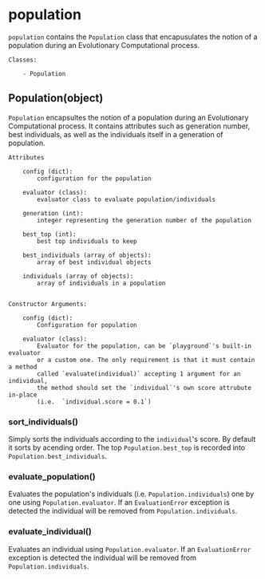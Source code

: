 # population
`population` contains the `Population` class that encapusulates the notion of a
population during an Evolutionary Computational process.

    Classes:

        - Population


## Population(object)
`Population` encapsultes the notion of a population during an Evolutionary
Computational process. It contains attributes such as generation number, best
individuals, as well as the individuals itself in a generation of population.


    Attributes

        config (dict):
            configuration for the population

        evaluator (class):
            evaluator class to evaluate population/individuals

        generation (int):
            integer representing the generation number of the population

        best_top (int):
            best top individuals to keep

        best_individuals (array of objects):
            array of best individual objects

        individuals (array of objects):
            array of individuals in a population


    Constructor Arguments:

        config (dict):
            Configuration for population

        evaluator (class):
            Evaluator for the population, can be `playground`'s built-in evaluator
            or a custom one. The only requirement is that it must contain a method
            called `evaluate(individual)` accepting 1 argument for an individual,
            the method should set the `individual`'s own score attrubute in-place
            (i.e.  `individual.score = 0.1`)


### sort_individuals()
Simply sorts the individuals according to the `individual`'s score. By default
it sorts by acending order. The top `Population.best_top` is recorded into
`Population.best_individuals`.


### evaluate_population()
Evaluates the population's individuals (i.e. `Population.individuals`) one by
one using `Population.evaluator`. If an `EvaluationError` exception is detected
the individual will be removed from `Population.individuals`.


### evaluate_individual()
Evaluates an individual using `Population.evaluator`. If an `EvaluationError`
exception is detected the individual will be removed from
`Population.individuals`.
